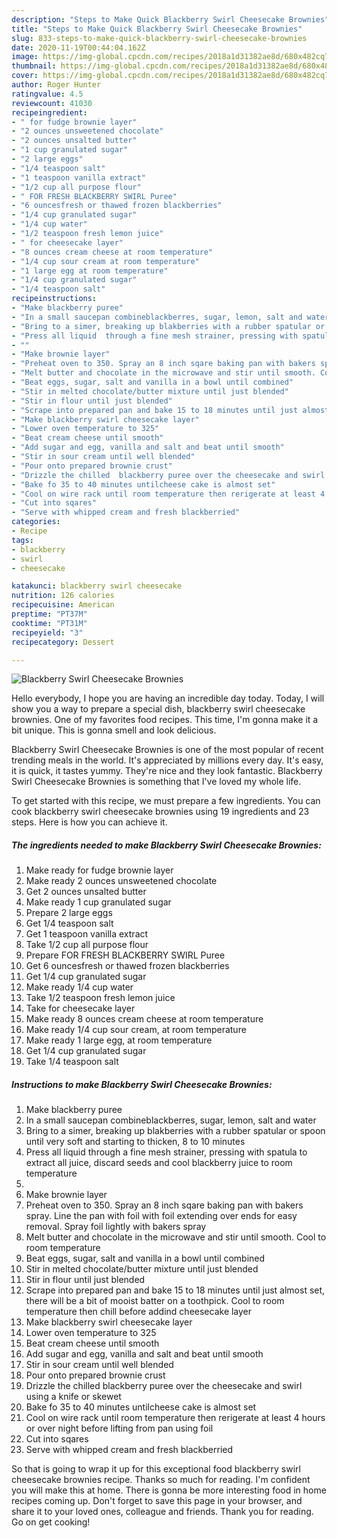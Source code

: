 ```yaml
---
description: "Steps to Make Quick Blackberry Swirl Cheesecake Brownies"
title: "Steps to Make Quick Blackberry Swirl Cheesecake Brownies"
slug: 833-steps-to-make-quick-blackberry-swirl-cheesecake-brownies
date: 2020-11-19T00:44:04.162Z
image: https://img-global.cpcdn.com/recipes/2018a1d31382ae8d/680x482cq70/blackberry-swirl-cheesecake-brownies-recipe-main-photo.jpg
thumbnail: https://img-global.cpcdn.com/recipes/2018a1d31382ae8d/680x482cq70/blackberry-swirl-cheesecake-brownies-recipe-main-photo.jpg
cover: https://img-global.cpcdn.com/recipes/2018a1d31382ae8d/680x482cq70/blackberry-swirl-cheesecake-brownies-recipe-main-photo.jpg
author: Roger Hunter
ratingvalue: 4.5
reviewcount: 41030
recipeingredient:
- " for fudge brownie layer"
- "2 ounces unsweetened chocolate"
- "2 ounces unsalted butter"
- "1 cup granulated sugar"
- "2 large eggs"
- "1/4 teaspoon salt"
- "1 teaspoon vanilla extract"
- "1/2 cup all purpose flour"
- " FOR FRESH BLACKBERRY SWIRL Puree"
- "6 ouncesfresh or thawed frozen blackberries"
- "1/4 cup granulated sugar"
- "1/4 cup water"
- "1/2 teaspoon fresh lemon juice"
- " for cheesecake layer"
- "8 ounces cream cheese at room temperature"
- "1/4 cup sour cream at room temperature"
- "1 large egg at room temperature"
- "1/4 cup granulated sugar"
- "1/4 teaspoon salt"
recipeinstructions:
- "Make blackberry puree"
- "In a small saucepan combineblackberres, sugar, lemon, salt and water"
- "Bring to a simer, breaking up blakberries with a rubber spatular or spoon until very soft and starting to thicken, 8 to 10 minutes"
- "Press all liquid  through a fine mesh strainer, pressing with spatula to extract all juice, discard seeds and cool blackberry juice to room temperature"
- ""
- "Make brownie layer"
- "Preheat oven to 350. Spray an 8 inch sqare baking pan with bakers spray. Line the pan with foil with foil extending over ends for easy removal. Spray foil lightly with bakers spray"
- "Melt butter and chocolate in the microwave and stir until smooth. Cool to room temperature"
- "Beat eggs, sugar, salt and vanilla in a bowl until combined"
- "Stir in melted chocolate/butter mixture until just blended"
- "Stir in flour until just blended"
- "Scrape into prepared pan and bake 15 to 18 minutes until just almost set, there will be a bit of mooist batter on a toothpick. Cool to room temperature  then chill before addind cheesecake layer"
- "Make blackberry swirl cheesecake layer"
- "Lower oven temperature to 325"
- "Beat cream cheese until smooth"
- "Add sugar and egg, vanilla and salt and beat until smooth"
- "Stir in sour cream until well blended"
- "Pour onto prepared brownie crust"
- "Drizzle the chilled  blackberry puree over the cheesecake and swirl using a knife or skewet"
- "Bake fo 35 to 40 minutes untilcheese cake is almost set"
- "Cool on wire rack until room temperature then rerigerate at least 4 hours or over night before lifting from pan using foil"
- "Cut into sqares"
- "Serve with whipped cream and fresh blackberried"
categories:
- Recipe
tags:
- blackberry
- swirl
- cheesecake

katakunci: blackberry swirl cheesecake 
nutrition: 126 calories
recipecuisine: American
preptime: "PT37M"
cooktime: "PT31M"
recipeyield: "3"
recipecategory: Dessert

---
```



![Blackberry Swirl Cheesecake Brownies](https://img-global.cpcdn.com/recipes/2018a1d31382ae8d/680x482cq70/blackberry-swirl-cheesecake-brownies-recipe-main-photo.jpg)

Hello everybody, I hope you are having an incredible day today. Today, I will show you a way to prepare a special dish, blackberry swirl cheesecake brownies. One of my favorites food recipes. This time, I'm gonna make it a bit unique. This is gonna smell and look delicious.

Blackberry Swirl Cheesecake Brownies is one of the most popular of recent trending meals in the world. It's appreciated by millions every day. It's easy, it is quick, it tastes yummy. They're nice and they look fantastic. Blackberry Swirl Cheesecake Brownies is something that I've loved my whole life.




To get started with this recipe, we must prepare a few ingredients. You can cook blackberry swirl cheesecake brownies using 19 ingredients and 23 steps. Here is how you can achieve it.

<!--inarticleads1-->

##### The ingredients needed to make Blackberry Swirl Cheesecake Brownies:

1. Make ready  for fudge brownie layer
1. Make ready 2 ounces unsweetened chocolate
1. Get 2 ounces unsalted butter
1. Make ready 1 cup granulated sugar
1. Prepare 2 large eggs
1. Get 1/4 teaspoon salt
1. Get 1 teaspoon vanilla extract
1. Take 1/2 cup all purpose flour
1. Prepare  FOR FRESH BLACKBERRY SWIRL Puree
1. Get 6 ouncesfresh or thawed frozen blackberries
1. Get 1/4 cup granulated sugar
1. Make ready 1/4 cup water
1. Take 1/2 teaspoon fresh lemon juice
1. Take  for cheesecake layer
1. Make ready 8 ounces cream cheese at room temperature
1. Make ready 1/4 cup sour cream, at room temperature
1. Make ready 1 large egg, at room temperature
1. Get 1/4 cup granulated sugar
1. Take 1/4 teaspoon salt




<!--inarticleads2-->

##### Instructions to make Blackberry Swirl Cheesecake Brownies:

1. Make blackberry puree
1. In a small saucepan combineblackberres, sugar, lemon, salt and water
1. Bring to a simer, breaking up blakberries with a rubber spatular or spoon until very soft and starting to thicken, 8 to 10 minutes
1. Press all liquid  through a fine mesh strainer, pressing with spatula to extract all juice, discard seeds and cool blackberry juice to room temperature
1. 
1. Make brownie layer
1. Preheat oven to 350. Spray an 8 inch sqare baking pan with bakers spray. Line the pan with foil with foil extending over ends for easy removal. Spray foil lightly with bakers spray
1. Melt butter and chocolate in the microwave and stir until smooth. Cool to room temperature
1. Beat eggs, sugar, salt and vanilla in a bowl until combined
1. Stir in melted chocolate/butter mixture until just blended
1. Stir in flour until just blended
1. Scrape into prepared pan and bake 15 to 18 minutes until just almost set, there will be a bit of mooist batter on a toothpick. Cool to room temperature  then chill before addind cheesecake layer
1. Make blackberry swirl cheesecake layer
1. Lower oven temperature to 325
1. Beat cream cheese until smooth
1. Add sugar and egg, vanilla and salt and beat until smooth
1. Stir in sour cream until well blended
1. Pour onto prepared brownie crust
1. Drizzle the chilled  blackberry puree over the cheesecake and swirl using a knife or skewet
1. Bake fo 35 to 40 minutes untilcheese cake is almost set
1. Cool on wire rack until room temperature then rerigerate at least 4 hours or over night before lifting from pan using foil
1. Cut into sqares
1. Serve with whipped cream and fresh blackberried




So that is going to wrap it up for this exceptional food blackberry swirl cheesecake brownies recipe. Thanks so much for reading. I'm confident you will make this at home. There is gonna be more interesting food in home recipes coming up. Don't forget to save this page in your browser, and share it to your loved ones, colleague and friends. Thank you for reading. Go on get cooking!

